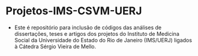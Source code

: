 # Projetos-IMS-CSVM-UERJ
- Este é repositório para inclusão de códigos das análises de dissertações, teses e artigos dos projetos do Instituto de Medicina Social da Universidade do Estado do Rio de Janeiro (IMS/UERJ) ligados à Cátedra Sérgio Vieira de Mello. 
